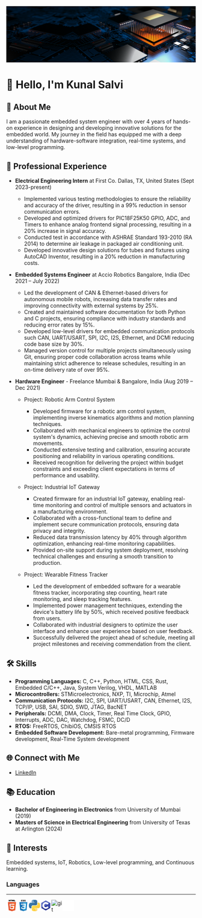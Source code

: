 
<img src="python-blogn-banner2.png">


# 👋 Hello, I'm Kunal Salvi

## 🚀 About Me
I am a passionate embedded system engineer with over 4 years of hands-on experience in designing and developing innovative solutions for the embedded world. My journey in the field has equipped me with a deep understanding of hardware-software integration, real-time systems, and low-level programming.

## 💼 Professional Experience 
- **Electrical Engineering Intern** at First Co. Dallas, TX, United States (Sept 2023-present)
  - Implemented various testing methodologies to ensure the reliability and accuracy of the driver, resulting in a 99% reduction in sensor communication errors.
  - Developed and optimized drivers for PIC18F25K50 GPIO, ADC, and Timers to enhance analog frontend signal processing, resulting in a 20% increase in signal accuracy.
  - Conducted test in accordance with ASHRAE Standard 193-2010 (RA 2014) to determine air leakage in packaged air conditioning unit.
  - Developed innovative design solutions for tubes and fixtures using AutoCAD Inventor, resulting in a 20% reduction in manufacturing costs.
 
- **Embedded Systems Engineer** at Accio Robotics Bangalore, India  (Dec 2021 – July 2022)
  - Led the development of CAN & Ethernet-based drivers for autonomous mobile robots, increasing data transfer rates and improving connectivity with external systems by 25%.
  - Created and maintained software documentation for both Python and C projects, ensuring compliance with industry standards and reducing error rates by 15%.
  - Developed low-level drivers for embedded communication protocols such CAN, UART/USART, SPI, I2C, I2S, Ethernet, and DCMI reducing code base size by 30%.
  - Managed version control for multiple projects simultaneously using Git, ensuring proper code collaboration across teams while maintaining strict adherence to release   schedules, resulting in an on-time delivery rate of over 95%.
 
- **Hardware Engineer** - Freelance Mumbai & Bangalore, India  (Aug 2019 – Dec 2021)
  -  Project: Robotic Arm Control System  
     *  Developed firmware for a robotic arm control system, implementing inverse kinematics algorithms and motion planning techniques.
     *  Collaborated with mechanical engineers to optimize the control system's dynamics, achieving precise and smooth robotic arm movements.
     *  Conducted extensive testing and calibration, ensuring accurate positioning and reliability in various operating conditions.  
     *  Received recognition for delivering the project within budget constraints and exceeding client expectations in terms of performance and
        usability.
     
  -  Project: Industrial IoT Gateway
     *  Created firmware for an industrial IoT gateway, enabling real-time monitoring and control of multiple sensors and actuators in a
        manufacturing environment.
     *  Collaborated with a cross-functional team to define and implement secure communication protocols, ensuring data privacy and integrity.
     *  Reduced data transmission latency by 40% through algorithm optimization, enhancing real-time monitoring capabilities.
     *  Provided on-site support during system deployment, resolving technical challenges and ensuring a smooth transition to production.

  -  Project: Wearable Fitness Tracker
      * Led the development of embedded software for a wearable fitness tracker, incorporating step counting, heart rate monitoring, and sleep
        tracking features.
      * Implemented power management techniques, extending the device's battery life by 50%, which received positive feedback from users.
      * Collaborated with industrial designers to optimize the user interface and enhance user experience based on user feedback.
      * Successfully delivered the project ahead of schedule, meeting all project milestones and receiving commendation from the client.

## 🛠️ Skills
- **Programming Languages:** C, C++, Python, HTML, CSS, Rust, Embedded C/C++, Java, System Verilog, VHDL, MATLAB
- **Microcontrollers:** STMicroelectronics, NXP, TI, Microchip, Atmel
- **Communication Protocols:** I2C, SPI, UART/USART, CAN, Ethernet, I2S, TCP/IP, USB, SAI, SDIO, SWD, JTAG, BacNET
- **Peripherals:** DCMI, DMA, Clock, Timer, Real Time Clock, GPIO, Interrupts, ADC, DAC, Watchdog, FSMC, DC/D
- **RTOS:** FreeRTOS, ChibiOS, CMSIS RTOS
- **Embedded Software Development:** Bare-metal programming, Firmware development, Real-Time System development
 

## 🌐 Connect with Me
- [LinkedIn](https://www.linkedin.com/in/kunalsalvi63)

## 📚 Education
- **Bachelor of Engineering in Electronics** from University of Mumbai (2019)
- **Masters of Science in Electrical Engineering** from University of Texas at Arlington (2024)



## 🌱 Interests
Embedded systems, IoT, Robotics, Low-level programming, and Continuous learning.




### Languages
---
<img align="left" alt="HTML5" width="30px" src="https://raw.githubusercontent.com/github/explore/80688e429a7d4ef2fca1e82350fe8e3517d3494d/topics/html/html.png" />
<img align="left" alt="CSS3" width="30px" src="https://raw.githubusercontent.com/github/explore/80688e429a7d4ef2fca1e82350fe8e3517d3494d/topics/css/css.png" />
<img align="left" alt="Python" width="30px" src="https://github.com/Aakarsh-B/trying-repos/blob/master/python-5.svg?raw=true"/> 
<img align="left" alt="C" width="30px" src="https://github.com/Aakarsh-B/trying-repos/blob/master/c-programming.png"/>
<img align="left" alt="git" width="30px" src="https://www.vectorlogo.zone/logos/git-scm/git-scm-icon.svg"/>
<img align="left" alt="GitHub" width="30px" src="https://github.com/Aakarsh-B/trying-repos/blob/master/github.svg"/>

<br />

<br />



<!--- 

### Softwares
<img align="left" alt="KiCAD" width="30px" src="https://user-images.githubusercontent.com/38166489/118163105-3a5c5100-b43f-11eb-9ad8-7e54b665e8e2.png" />


<a href="https://instagram.com">
<img align = "left" 
     wdth = "30px"
     src="https://img.icons8.com/color/48/000000/instagram-new--v2.png" />
</a>
  
 <img align = "left" src="https://img.icons8.com/color/48/000000/instagram-new--v2.png" />
--->

